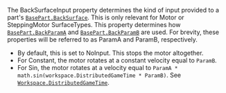 The BackSurfaceInput property determines the kind of input provided to a
part's [`BasePart.BackSurface`](https://create.roblox.com/docs/reference/engine/classes/BasePart#BackSurface). This is only relevant for Motor or
SteppingMotor SurfaceTypes. This property determines how
[`BasePart.BackParamA`](https://create.roblox.com/docs/reference/engine/classes/BasePart#BackParamA) and [`BasePart.BackParamB`](https://create.roblox.com/docs/reference/engine/classes/BasePart#BackParamB) are used. For
brevity, these properties will be referred to as ParamA and ParamB,
respectively.

- By default, this is set to NoInput. This stops the motor altogether.
- For Constant, the motor rotates at a constant velocity equal to
`ParamB`.
- For Sin, the motor rotates at a velocity equal to
`ParamA * math.sin(workspace.DistributedGameTime * ParamB)`. See
[`Workspace.DistributedGameTime`](https://create.roblox.com/docs/reference/engine/classes/Workspace#DistributedGameTime).